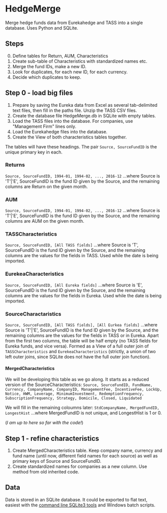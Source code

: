 # HedgeMerge
Merge hedge funds data from Eurekahedge and TASS into a single database. Uses Python and SQLite.

## Steps
0. Define tables for Return, AUM, Characteristics
1. Create sub-table of Characteristics with standardized names etc.
2. Merge the fund IDs, make a new ID.
3. Look for duplicates, for each new ID, for each currency.
4. Decide which duplicates to keep.

## Step 0 - load big files
1. Prepare by saving the Eureka data from Excel as several tab-delimited text files, then fill in the paths file. Unzip the TASS CSV files.
2. Create the database file HedgeMerge.db in SQLite with empty tables.
3. Load the TASS files into the database. For companies, use "Management Firm" lines only.
4. Load the Eurekahedge files into the database.
5. Create the View of both characteristics tables together.

The tables will have these headings. The pair `Source, SourceFundID` is the unique primary key in each.
### Returns
`Source, SourceFundID, 1994-01, 1994-02, ..., 2016-12`
...where Source is 'T'|'E', SourceFundID is the fund ID given by the Source, and the remaining columns are Return on the given month.

### AUM
`Source, SourceFundID, 1994-01, 1994-02, ..., 2016-12`
...where Source is 'T'|'E', SourceFundID is the fund ID given by the Source, and the remaining columns are AUM on the given month.

### TASSCharacteristics
`Source, SourceFundID, [All TASS fields]`
...where Source is 'T', SourceFundID is the fund ID given by the Source, and the remaining columns are the values for the fields in TASS. Used while the date is being imported.

### EurekeaCharacteristics
`Source, SourceFundID, [All Eureka fields]`
...where Source is 'E', SourceFundID is the fund ID given by the Source, and the remaining columns are the values for the fields in Eureka. Used while the date is being imported.

### SourceCharactaristics
`Source, SourceFundID, [All TASS fields], [All Eurkea fields]`
...where Source is 'T'|'E', SourceFundID is the fund ID given by the Source, and the remaining columns are the values for the fields in TASS or in Eureka. Apart from the first two columns, the table will be half empty (no TASS fields for Eureka funds, and vice versa). Formed as a View of a full outer join of  `TASSCharacteristics` and `EurekeaCharacteristics` (strictly, a union of two left outer joins, since SQLite does not have the full outer join function).

#### MergedCharacteristics
We will be developing this table as we go along. It starts as a reduced version of the SourceCharacteristics:
`Source, SourceFundID, FundName, Currency, CompanyName, CompanyID, ManagementFee, IncentiveFee, LockUp, Notice, HWM, Leverage, MinimumInvestment, RedemptionFrequency, SubscriptionFrequency, Strategy, Domicile, Closed, Liquidated`

We will fill in the remaining coloumns later:
`StdCompanyName, MergedFundID, LongestHist`
...where MergedFundID is not unique, and LongestHist is 1 or 0.

(_I am up to here so far with the code!_)

## Step 1 - refine characteristics
1. Create MergedCharacteristics table. Keep company name, currency and fund name (until now, different field names for each source) as well as primary keys of Source and SourceFundID.
2. Create standardized names for companies as a new column. Use method from old inherited code.

## Data
Data is stored in an SQLite database. It could be exported to flat text, easiest with the [command line SQLite3 tools](https://sqlite.org/download.html) and Windows batch scripts.

